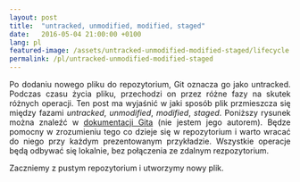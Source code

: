 ```yaml
---
layout: post
title:  "untracked, unmodified, modified, staged"
date:   2016-05-04 21:00:00 +0100
lang: pl
featured-image: /assets/untracked-unmodified-modified-staged/lifecycle.png
permalink: /pl/untracked-unmodified-modified-staged
---
```

<p align="justify">
Po dodaniu nowego pliku do repozytorium, Git oznacza go jako untracked. Podczas czasu życia pliku, przechodzi on przez różne fazy na skutek różnych operacji. Ten post ma wyjaśnić w jaki sposób plik przmieszcza się między fazami <i>untracked</i>, <i>unmodified</i>, <i>modified</i>, <i>staged</i>. Poniższy rysunek można znaleźć w <a href="https://git-scm.com/book/en/v2/Git-Basics-Recording-Changes-to-the-Repository">dokumentacji Gita</a> (nie jestem jego autorem). Będze pomocny w zrozumieniu tego co dzieje się w repozytorium i warto wracać do niego przy każdym prezentowanym przykładzie. Wszystkie operacje będą odbywać się lokalnie, bez połączenia ze zdalnym rezpozytorium.
</p>
<p align="justify">
Zaczniemy z pustym repozytorium i utworzymy nowy plik.
</p>